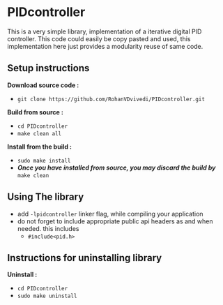 # PIDcontroller
This is a very simple library, implementation of a iterative digital PID controller. This code could easily be copy pasted and used, this implementation here just provides a modularity reuse of same code.

## Setup instructions

**Download source code :**
 * `git clone https://github.com/RohanVDvivedi/PIDcontroller.git`

**Build from source :**
 * `cd PIDcontroller`
 * `make clean all`

**Install from the build :**
 * `sudo make install`
 * ***Once you have installed from source, you may discard the build by*** `make clean`

## Using The library
 * add `-lpidcontroller` linker flag, while compiling your application
 * do not forget to include appropriate public api headers as and when needed. this includes
   * `#include<pid.h>`

## Instructions for uninstalling library

**Uninstall :**
 * `cd PIDcontroller`
 * `sudo make uninstall`
